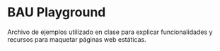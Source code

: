 # BAU Playground

Archivo de ejemplos utilizado en clase para explicar funcionalidades y recursos para maquetar páginas web estáticas.

